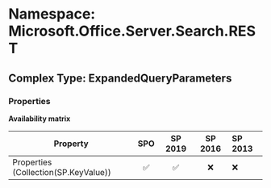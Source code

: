 # Namespace: Microsoft.Office.Server.Search.REST

## Complex Type: ExpandedQueryParameters

### Properties

**Availability matrix**

Property | SPO | SP 2019 | SP 2016 | SP 2013
----------|:---:|:-------:|:-------:|:-------
Properties (Collection(SP.KeyValue)) | ✅ | ✅ | ❌ | ❌

